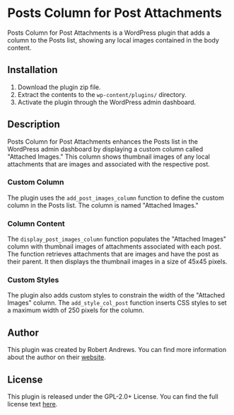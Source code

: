 # Posts Column for Post Attachments

Posts Column for Post Attachments is a WordPress plugin that adds a column to the Posts list, showing any local images contained in the body content.

## Installation

1. Download the plugin zip file.
2. Extract the contents to the `wp-content/plugins/` directory.
3. Activate the plugin through the WordPress admin dashboard.

## Description

Posts Column for Post Attachments enhances the Posts list in the WordPress admin dashboard by displaying a custom column called "Attached Images." This column shows thumbnail images of any local attachments that are images and associated with the respective post.

### Custom Column

The plugin uses the `add_post_images_column` function to define the custom column in the Posts list. The column is named "Attached Images."

### Column Content

The `display_post_images_column` function populates the "Attached Images" column with thumbnail images of attachments associated with each post. The function retrieves attachments that are images and have the post as their parent. It then displays the thumbnail images in a size of 45x45 pixels.

### Custom Styles

The plugin also adds custom styles to constrain the width of the "Attached Images" column. The `add_style_col_post` function inserts CSS styles to set a maximum width of 250 pixels for the column.

## Author

This plugin was created by Robert Andrews. You can find more information about the author on their [website](https:/www.robertandrews.co.uk).

## License

This plugin is released under the GPL-2.0+ License. You can find the full license text [here](http://www.gnu.org/licenses/gpl-2.0.txt).
